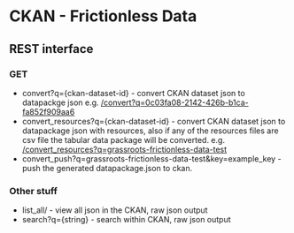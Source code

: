 CKAN - Frictionless Data
========================


REST interface
--------------

### GET

-   convert?q={ckan-dataset-id} - convert CKAN dataset json to
    datapackge json e.g.
    [/convert?q=0c03fa08-2142-426b-b1ca-fa852f909aa6](/convert?q=0c03fa08-2142-426b-b1ca-fa852f909aa6)
-   convert\_resources?q={ckan-dataset-id} - convert CKAN dataset json
    to datapackage json with resources, also if any of the resources
    files are csv file the tabular data package will be converted. e.g.
    [/convert\_resources?q=grassroots-frictionless-data-test](/convert_resources?q=grassroots-frictionless-data-test)
-   convert_push?q=grassroots-frictionless-data-test&key=example_key - push the generated datapackage.json to ckan.

### Other stuff

-   list\_all/ - view all json in the CKAN, raw json output
-   search?q={string} - search within CKAN, raw json output